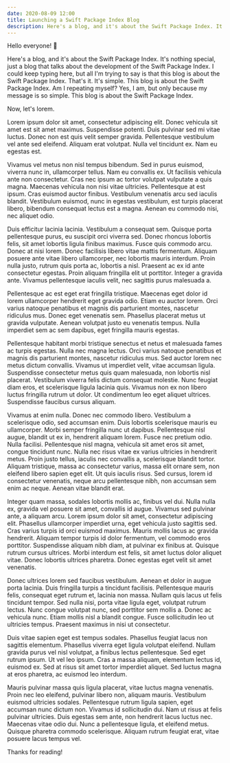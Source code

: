 ```yaml
---
date: 2020-08-09 12:00
title: Launching a Swift Package Index Blog
description: Here's a blog, and it's about the Swift Package Index. It's nothing special, just a blog that talks about the development of the Swift Package Index. I could keep typing here, but all I'm trying to say is that this blog is about the Swift Package Index. That's it. It's simple. This blog is about the Swift Package Index. Am I repeating myself? Yes, I am, but only because my message is so simple. This blog is about the Swift Package Index.
---
```


Hello everyone! 👋

Here's a blog, and it's about the Swift Package Index. It's nothing special, just a blog that talks about the development of the Swift Package Index. I could keep typing here, but all I'm trying to say is that this blog is about the Swift Package Index. That's it. It's simple. This blog is about the Swift Package Index. Am I repeating myself? Yes, I am, but only because my message is so simple. This blog is about the Swift Package Index.

Now, let's lorem.

Lorem ipsum dolor sit amet, consectetur adipiscing elit. Donec vehicula sit amet est sit amet maximus. Suspendisse potenti. Duis pulvinar sed mi vitae luctus. Donec non est quis velit semper gravida. Pellentesque vestibulum vel ante sed eleifend. Aliquam erat volutpat. Nulla vel tincidunt ex. Nam eu egestas est.

Vivamus vel metus non nisl tempus bibendum. Sed in purus euismod, viverra nunc in, ullamcorper tellus. Nam eu convallis ex. Ut facilisis vehicula ante non consectetur. Cras nec ipsum ac tortor volutpat vulputate a quis magna. Maecenas vehicula non nisi vitae ultricies. Pellentesque at est ipsum. Cras euismod auctor finibus. Vestibulum venenatis arcu sed iaculis blandit. Vestibulum euismod, nunc in egestas vestibulum, est turpis placerat libero, bibendum consequat lectus est a magna. Aenean eu commodo nisi, nec aliquet odio.

Duis efficitur lacinia lacinia. Vestibulum a consequat sem. Quisque porta pellentesque purus, eu suscipit orci viverra sed. Donec rhoncus lobortis felis, sit amet lobortis ligula finibus maximus. Fusce quis commodo arcu. Donec at nisi lorem. Donec facilisis libero vitae mattis fermentum. Aliquam posuere ante vitae libero ullamcorper, nec lobortis mauris interdum. Proin nulla justo, rutrum quis porta ac, lobortis a nisl. Praesent ac ex id ante consectetur egestas. Proin aliquam fringilla elit ut porttitor. Integer a gravida ante. Vivamus pellentesque iaculis velit, nec sagittis purus malesuada a.

Pellentesque ac est eget erat fringilla tristique. Maecenas eget dolor id lorem ullamcorper hendrerit eget gravida odio. Etiam eu auctor lorem. Orci varius natoque penatibus et magnis dis parturient montes, nascetur ridiculus mus. Donec eget venenatis sem. Phasellus placerat metus ut gravida vulputate. Aenean volutpat justo eu venenatis tempus. Nulla imperdiet sem ac sem dapibus, eget fringilla mauris egestas.

Pellentesque habitant morbi tristique senectus et netus et malesuada fames ac turpis egestas. Nulla nec magna lectus. Orci varius natoque penatibus et magnis dis parturient montes, nascetur ridiculus mus. Sed auctor lorem nec metus dictum convallis. Vivamus ut imperdiet velit, vitae accumsan ligula. Suspendisse consectetur metus quis quam malesuada, non lobortis nisl placerat. Vestibulum viverra felis dictum consequat molestie. Nunc feugiat diam eros, et scelerisque ligula lacinia quis. Vivamus non ex non libero luctus fringilla rutrum ut dolor. Ut condimentum leo eget aliquet ultrices. Suspendisse faucibus cursus aliquam.

Vivamus at enim nulla. Donec nec commodo libero. Vestibulum a scelerisque odio, sed accumsan enim. Duis lobortis scelerisque mauris eu ullamcorper. Morbi semper fringilla nunc ut dapibus. Pellentesque nisl augue, blandit ut ex in, hendrerit aliquam lorem. Fusce nec pretium odio. Nulla facilisi. Pellentesque nisl magna, vehicula sit amet eros sit amet, congue tincidunt nunc. Nulla nec risus vitae ex varius ultricies in hendrerit metus. Proin justo tellus, iaculis nec convallis a, scelerisque blandit tortor. Aliquam tristique, massa ac consectetur varius, massa elit ornare sem, non eleifend libero sapien eget elit. Ut quis iaculis risus. Sed cursus, lorem id consectetur venenatis, neque arcu pellentesque nibh, non accumsan sem enim ac neque. Aenean vitae blandit erat.

Integer quam massa, sodales lobortis mollis ac, finibus vel dui. Nulla nulla ex, gravida vel posuere sit amet, convallis id augue. Vivamus sed pulvinar ante, a aliquam arcu. Lorem ipsum dolor sit amet, consectetur adipiscing elit. Phasellus ullamcorper imperdiet urna, eget vehicula justo sagittis sed. Cras varius turpis id orci euismod maximus. Mauris mollis lacus ac gravida hendrerit. Aliquam tempor turpis id dolor fermentum, vel commodo eros porttitor. Suspendisse aliquam nibh diam, at pulvinar ex finibus at. Quisque rutrum cursus ultrices. Morbi interdum est felis, sit amet luctus dolor aliquet vitae. Donec lobortis ultrices pharetra. Donec egestas eget velit sit amet venenatis.

Donec ultrices lorem sed faucibus vestibulum. Aenean et dolor in augue porta lacinia. Duis fringilla turpis a tincidunt facilisis. Pellentesque mauris felis, consequat eget rutrum et, lacinia non massa. Nullam quis lacus ut felis tincidunt tempor. Sed nulla nisi, porta vitae ligula eget, volutpat rutrum lectus. Nunc congue volutpat nunc, sed porttitor sem mollis a. Donec ac vehicula nunc. Etiam mollis nisl a blandit congue. Fusce sollicitudin leo ut ultricies tempus. Praesent maximus in nisi ut consectetur.

Duis vitae sapien eget est tempus sodales. Phasellus feugiat lacus non sagittis elementum. Phasellus viverra eget ligula volutpat eleifend. Nullam gravida purus vel nisl volutpat, a finibus lectus pellentesque. Sed eget rutrum ipsum. Ut vel leo ipsum. Cras a massa aliquam, elementum lectus id, euismod ex. Sed at risus sit amet tortor imperdiet aliquet. Sed luctus magna at eros pharetra, ac euismod leo interdum.

Mauris pulvinar massa quis ligula placerat, vitae luctus magna venenatis. Proin nec leo eleifend, pulvinar libero non, aliquam mauris. Vestibulum euismod ultricies sodales. Pellentesque rutrum ligula sapien, eget accumsan nunc dictum non. Vivamus id sollicitudin dui. Nam ut risus at felis pulvinar ultricies. Duis egestas sem ante, non hendrerit lacus luctus nec. Maecenas vitae odio dui. Nunc a pellentesque ligula, et eleifend metus. Quisque pharetra commodo scelerisque. Aliquam rutrum feugiat erat, vitae posuere lacus tempus vel.

Thanks for reading!
